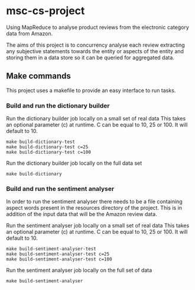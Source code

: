 # msc-cs-project
Using MapReduce to analyse product reviews from the electronic category data from Amazon.

The aims of this project is to concurrency analyse each review extracting any subjective statements towards the entity or aspects of the entity and storing them in a data store so it can be queried for aggregated data.

## Make commands

This project uses a makefile to provide an easy interface to run tasks.

### Build and run the dictionary builder

Run the dictionary builder job locally on a small set of real data
This takes an optional parameter (c) at runtime. C can be equal to 10, 25 or 100. It will default to 10.

```
make build-dictionary-test
make build-dictionary-test c=25
make build-dictionary-test c=100
```

Run the dictionary builder job locally on the full data set

```
make build-dictionary
```

### Build and run the sentiment analyser

In order to run the sentiment analyser there needs to be a file containing aspect words present in the resources
directory of the project. This is in addition of the input data that will be the Amazon review data.

Run the sentiment analyser job locally on a small set of real data
This takes an optional parameter (c) at runtime. C can be equal to 10, 25 or 100. It will default to 10.

```
make build-sentiment-analyser-test
make build-sentiment-analyser-test c=25
make build-sentiment-analyser-test c=100
```

Run the sentiment analyser job locally on the full set of data

```
make build-sentiment-analyser
```